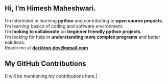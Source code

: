 ## Hi, I’m Himesh Maheshwari.  
I’m interested in learning **python** and contributing to **open source projects**.  
I’m learning basics of coding and software environment.  
I’m **looking to collaborate** on **beginner friendly python projects**.  
I’m looking for help in **understanding more complex programs** and better solutions.  
Reach me at  **darktron.dev@gmail.com**  
## My GitHub Contributions  
[I will be mentioning my contributions here.]  
